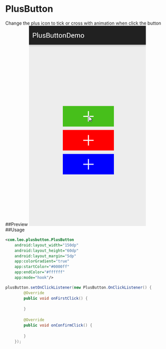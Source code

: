 # PlusButton
Change the plus icon to tick or cross with animation when click the button
##Preview
![](https://github.com/mac090705/PlusButton/blob/master/screenshots/plusbutton.gif)
##Usage
```xml
<com.leo.plusbutton.PlusButton
    android:layout_width="150dp"
    android:layout_height="60dp"
    android:layout_margin="5dp"
    app:colorGradient="true"
    app:startColor="#0000ff"
    app:endColor="#ffffff"
    app:mode="hook"/>
```
```Java
plusButton.setOnClickListener(new PlusButton.OnClickListener() {
        @Override
        public void onFirstClick() {

        }

        @Override
        public void onConfirmClick() {

        }
    });
```
